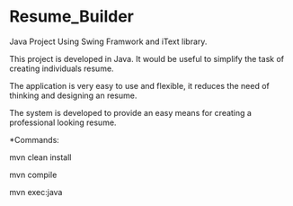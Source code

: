 # Resume_Builder

Java Project Using Swing Framwork and iText library.

This project is developed in Java. It would be useful to simplify the task of creating individuals resume.

The application is very easy to use and flexible, it reduces the need of thinking and designing an resume.

The system is developed to provide an easy means for creating a professional looking resume.

*Commands:

mvn clean install

mvn compile  

mvn exec:java 




